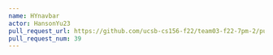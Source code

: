 ```yaml
---
name: HYnavbar
actor: HansonYu23
pull_request_url: https://github.com/ucsb-cs156-f22/team03-f22-7pm-2/pull/39
pull_request_num: 39
---
```

